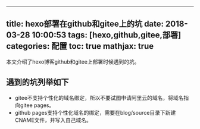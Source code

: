
---
title: hexo部署在github和gitee上的坑
date: 2018-03-28 10:00:53
tags: [hexo,github,gitee,部署]
categories: 配置
toc: true
mathjax: true
---

本文介绍了hexo博客github和gitee上部署时候遇到的坑。
<!-- more -->

## 遇到的坑列举如下
- gitee不支持个性化的域名绑定，所以不要试图申请阿里云的域名，将域名指向gitee pages。
- github pages支持个性化域名的绑定，需要在blog/source目录下新建CNAME文件，并写入自己域名。
